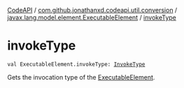 [CodeAPI](../../index.md) / [com.github.jonathanxd.codeapi.util.conversion](../index.md) / [javax.lang.model.element.ExecutableElement](index.md) / [invokeType](.)

# invokeType

`val ExecutableElement.invokeType: `[`InvokeType`](../../com.github.jonathanxd.codeapi.base/-invoke-type/index.md)

Gets the invocation type of the [ExecutableElement](#).

